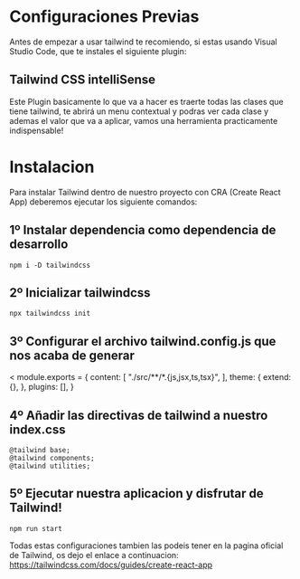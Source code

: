 # Configuraciones Previas
Antes de empezar a usar tailwind te recomiendo, si estas usando Visual Studio Code, que te instales el siguiente plugin:
## Tailwind CSS intelliSense
Este Plugin basicamente lo que va a hacer es traerte todas las clases que tiene tailwind, te abrirá un menu contextual y podras ver cada clase y ademas el valor que va a aplicar, vamos una herramienta practicamente indispensable!

# Instalacion
Para instalar Tailwind dentro de nuestro proyecto con CRA (Create React App) deberemos ejecutar los siguiente comandos:
## 1º Instalar dependencia como dependencia de desarrollo
```
npm i -D tailwindcss
```

## 2º Inicializar tailwindcss
```
npx tailwindcss init
```

## 3º Configurar el archivo tailwind.config.js que nos acaba de generar
<
  module.exports = {
    content: [
      "./src/**/*.{js,jsx,ts,tsx}",
    ],
    theme: {
      extend: {},
    },
    plugins: [],
  }
>

## 4º Añadir las directivas de tailwind a nuestro index.css
```
@tailwind base;
@tailwind components;
@tailwind utilities;
```

## 5º Ejecutar nuestra aplicacion y disfrutar de Tailwind!
```
npm run start
```

Todas estas configuraciones tambien las podeis tener en la pagina oficial de Tailwind, os dejo el enlace a continuacion:
https://tailwindcss.com/docs/guides/create-react-app